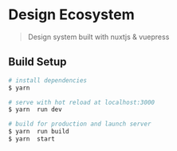 # Design Ecosystem

> Design system  built with nuxtjs & vuepress

## Build Setup

``` bash
# install dependencies
$ yarn

# serve with hot reload at localhost:3000
$ yarn  run dev

# build for production and launch server
$ yarn  run build
$ yarn  start
```
